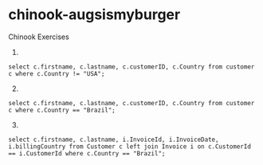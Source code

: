 # chinook-augsismyburger
Chinook Exercises

1.
`select c.firstname, c.lastname, c.customerID, c.Country
from customer c
where c.Country != "USA";`

2.
`select c.firstname, c.lastname, c.customerID, c.Country
from customer c
where c.Country == "Brazil";`

3.
`select c.firstname, c.lastname, i.InvoiceId, i.InvoiceDate, i.billingCountry
from Customer c
left join Invoice i on c.CustomerId == i.CustomerId
where c.Country == "Brazil";`

